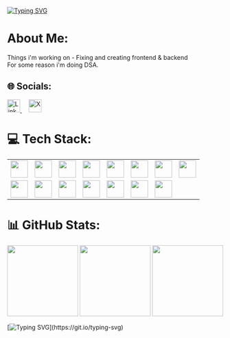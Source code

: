 
[![Typing SVG](https://readme-typing-svg.demolab.com?font=+JetBrains+Mono&size=24&pause=1000&color=00FF00&width=435&lines=Hey++!+Iam++Chandan;Breaking+%26+Fixing+Stuff+)](https://git.io/typing-svg)


#  About Me:


Things i'm working on - Fixing and creating frontend & backend   
For some reason i'm doing DSA.



## 🌐 Socials:

<p align="left">
  <a href="https://linkedin.com/in/chandanmehto" target="_blank">
    <img src="https://cdn.jsdelivr.net/gh/devicons/devicon/icons/linkedin/linkedin-original.svg" width="30" alt="LinkedIn" />
  </a>
  &nbsp;&nbsp;&nbsp;
  <a href="https://x.com/ichandanmehto" target="_blank">
    <img src="https://static.cdnlogo.com/logos/x/9/x.svg" width="30" alt="X" />
  </a>
</p>





# 💻 Tech Stack:

<table>
  <tr>
    <td><img src="https://cdn.jsdelivr.net/gh/devicons/devicon/icons/cplusplus/cplusplus-original.svg" width="40"/></td>
    <td><img src="https://cdn.jsdelivr.net/gh/devicons/devicon/icons/html5/html5-original.svg" width="40"/></td>
<td><img src="https://cdn.jsdelivr.net/gh/devicons/devicon/icons/css3/css3-original.svg" width="40"/></td>
    <td><img src="https://cdn.jsdelivr.net/gh/devicons/devicon/icons/javascript/javascript-original.svg" width="40"/></td>
    <td><img src="https://cdn.jsdelivr.net/gh/devicons/devicon/icons/typescript/typescript-original.svg" width="40"/></td>
    <td><img src="https://cdn.jsdelivr.net/gh/devicons/devicon/icons/react/react-original.svg" width="40"/></td>
    <td><img src="https://cdn.jsdelivr.net/gh/devicons/devicon/icons/nextjs/nextjs-original.svg" width="40"/></td>
    <td><img src="https://cdn.jsdelivr.net/gh/devicons/devicon/icons/nodejs/nodejs-original.svg" width="40"/></td>
  </tr>
  <tr>
    <td><img src="https://cdn.jsdelivr.net/gh/devicons/devicon/icons/express/express-original.svg" width="40"/></td>
    <td><img src="https://cdn.jsdelivr.net/gh/devicons/devicon/icons/mongodb/mongodb-original.svg" width="40"/></td>
    <td><img src="https://cdn.jsdelivr.net/gh/devicons/devicon/icons/npm/npm-original-wordmark.svg" width="40"/></td>
    <td><img src="https://cdn.jsdelivr.net/gh/devicons/devicon/icons/yarn/yarn-original.svg" width="40"/></td>
 <td><img src="https://vitejs.dev/logo.svg" width="40"/></td>
    <td><img src="https://cdn.jsdelivr.net/gh/devicons/devicon/icons/postman/postman-original.svg" width="40"/></td>
    <td><img src="https://cdn.jsdelivr.net/gh/devicons/devicon/icons/vercel/vercel-original.svg" width="40"/></td>
  </tr>
</table>



# 📊 GitHub Stats:
<p align="start">
  <img src="https://github-readme-stats.vercel.app/api?username=iChandanMehto&theme=blue_navy&hide_border=false&include_all_commits=false&count_private=false" height="165" />
  <img src="https://nirzak-streak-stats.vercel.app/?user=iChandanMehto&theme=blue_navy&hide_border=false" height="165" />
  <img src="https://github-readme-stats.vercel.app/api/top-langs/?username=iChandanMehto&theme=blue_navy&hide_border=false&layout=compact" height="165" />
</p>




 [![Typing SVG](https://readme-typing-svg.demolab.com?font=+JetBrains+Mono&pause=1000&color=00FF00&width=435&lines=Learn.+Try.+Fail.+Debug.+Win.)](https://git.io/typing-svg)


